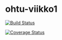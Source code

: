 # ohtu-viikko1

[![Build Status](https://travis-ci.org/rrrkkk/ohtu-viikko1.svg?branch=master)](https://travis-ci.org/rrrkkk/ohtu-viikko1)

[![Coverage Status](https://coveralls.io/repos/github/rrrkkk/ohtu-viikko1/badge.svg?branch=master)](https://coveralls.io/github/rrrkkk/ohtu-viikko1?branch=master)
